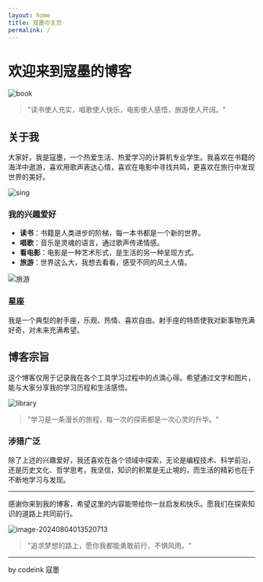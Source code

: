 ```yaml
---
layout: home
title: 寇墨の主页
permalink: /
---
```


# 欢迎来到寇墨的博客



![book](https://s2.loli.net/2024/08/04/5hLmnPvdjJ4oVYt.webp)

> "读书使人充实，唱歌使人快乐，电影使人感悟，旅游使人开阔。"

## 关于我

大家好，我是寇墨，一个热爱生活、热爱学习的计算机专业学生。我喜欢在书籍的海洋中遨游，喜欢用歌声表达心情，喜欢在电影中寻找共鸣，更喜欢在旅行中发现世界的美好。



![sing](https://s2.loli.net/2024/08/04/lo35RXvgkI7dGPm.webp)

### 我的兴趣爱好

- **读书**：书籍是人类进步的阶梯，每一本书都是一个新的世界。
- **唱歌**：音乐是灵魂的语言，通过歌声传递情感。
- **看电影**：电影是一种艺术形式，是生活的另一种呈现方式。
- **旅游**：世界这么大，我想去看看，感受不同的风土人情。

![旅游](https://example.com/travel.jpg)

### 星座

我是一个典型的射手座，乐观、热情、喜欢自由。射手座的特质使我对新事物充满好奇，对未来充满希望。

## 博客宗旨

这个博客仅用于记录我在各个工具学习过程中的点滴心得。希望通过文字和图片，能与大家分享我的学习历程和生活感悟。



![library](https://s2.loli.net/2024/08/04/RDUQAC1faGLk6EF.webp)

> "学习是一条漫长的旅程，每一次的探索都是一次心灵的升华。"

### 涉猎广泛

除了上述的兴趣爱好，我还喜欢在各个领域中探索，无论是编程技术、科学前沿，还是历史文化、哲学思考。我坚信，知识的积累是无止境的，而生活的精彩也在于不断地学习与发现。

---

感谢你来到我的博客，希望这里的内容能带给你一丝启发和快乐。愿我们在探索知识的道路上共同前行。

![image-20240804013520713](https://s2.loli.net/2024/08/04/k79i2W3J1On84lr.png)

> "追求梦想的路上，愿你我都能勇敢前行，不惧风雨。"

---

by codeink 寇墨
